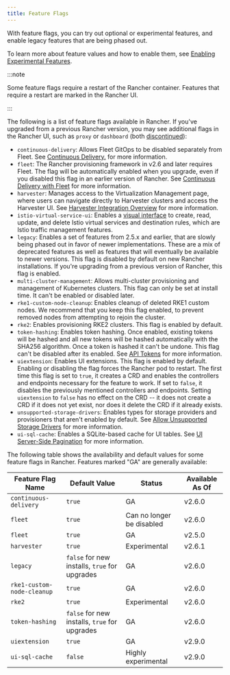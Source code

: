 ```yaml
---
title: Feature Flags
---
```


<head>
  <link rel="canonical" href="https://ranchermanager.docs.rancher.com/getting-started/installation-and-upgrade/installation-references/feature-flags"/>
</head>

With feature flags, you can try out optional or experimental features, and enable legacy features that are being phased out.

To learn more about feature values and how to enable them, see [Enabling Experimental Features](../../../how-to-guides/advanced-user-guides/enable-experimental-features/enable-experimental-features.md).

:::note

Some feature flags require a restart of the Rancher container. Features that require a restart are marked in the Rancher UI.

:::

The following is a list of feature flags available in Rancher. If you've upgraded from a previous Rancher version, you may see additional flags in the Rancher UI, such as `proxy` or `dashboard` (both [discontinued](/versioned_docs/version-2.5/reference-guides/installation-references/feature-flags.md)):

- `continuous-delivery`: Allows Fleet GitOps to be disabled separately from Fleet. See [Continuous Delivery.](../../../how-to-guides/advanced-user-guides/enable-experimental-features/continuous-delivery.md) for more information.
- `fleet`: The Rancher provisioning framework in v2.6 and later requires Fleet. The flag will be automatically enabled when you upgrade, even if you disabled this flag in an earlier version of Rancher. See [Continuous Delivery with Fleet](../../../integrations-in-rancher/fleet/fleet.md) for more information.
- `harvester`: Manages access to the Virtualization Management page, where users can navigate directly to Harvester clusters and access the Harvester UI. See [Harvester Integration Overview](../../../integrations-in-rancher/harvester/overview.md) for more information.
- `istio-virtual-service-ui`: Enables a [visual interface](../../../how-to-guides/advanced-user-guides/enable-experimental-features/istio-traffic-management-features.md) to create, read, update, and delete Istio virtual services and destination rules, which are Istio traffic management features.
- `legacy`: Enables a set of features from 2.5.x and earlier, that are slowly being phased out in favor of newer implementations. These are a mix of deprecated features as well as features that will eventually be available to newer versions. This flag is disabled by default on new Rancher installations. If you're upgrading from a previous version of Rancher, this flag is enabled.
- `multi-cluster-management`: Allows multi-cluster provisioning and management of Kubernetes clusters. This flag can only be set at install time. It can't be enabled or disabled later.
- `rke1-custom-node-cleanup`: Enables cleanup of deleted RKE1 custom nodes. We recommend that you keep this flag enabled, to prevent removed nodes from attempting to rejoin the cluster.
- `rke2`: Enables provisioning RKE2 clusters. This flag is enabled by default.
- `token-hashing`: Enables token hashing. Once enabled, existing tokens will be hashed and all new tokens will be hashed automatically with the SHA256 algorithm. Once a token is hashed it can't be undone. This flag can't be disabled after its enabled. See [API Tokens](../../../api/api-tokens.md#token-hashing) for more information.
- `uiextension`: Enables UI extensions. This flag is enabled by default. Enabling or disabling the flag forces the Rancher pod to restart. The first time this flag is set to `true`, it creates a CRD and enables the controllers and endpoints necessary for the feature to work. If set to `false`, it disables the previously mentioned controllers and endpoints. Setting `uiextension` to `false` has no effect on the CRD -- it does not create a CRD if it does not yet exist, nor does it delete the CRD if it already exists. 
- `unsupported-storage-drivers`: Enables types for storage providers and provisioners that aren't enabled by default. See [Allow Unsupported Storage Drivers](../../../how-to-guides/advanced-user-guides/enable-experimental-features/unsupported-storage-drivers.md) for more information.
- `ui-sql-cache`: Enables a SQLite-based cache for UI tables. See [UI Server-Side Pagination](../../../how-to-guides/advanced-user-guides/enable-experimental-features/ui-server-side-pagination.md) for more information.


The following table shows the availability and default values for some feature flags in Rancher. Features marked "GA" are generally available:

| Feature Flag Name             | Default Value | Status       | Available As Of |
| ----------------------------- | ------------- | ------------ | --------------- |
| `continuous-delivery` | `true` | GA | v2.6.0 |
| `fleet`  | `true` | Can no longer be disabled | v2.6.0 |
| `fleet`  | `true` | GA | v2.5.0 |
| `harvester` | `true` | Experimental | v2.6.1 |
| `legacy` | `false` for new installs, `true` for upgrades | GA | v2.6.0 |
| `rke1-custom-node-cleanup`| `true` | GA | v2.6.0 |
| `rke2` | `true` | Experimental | v2.6.0 |
| `token-hashing` | `false` for new installs, `true` for upgrades | GA | v2.6.0 |
| `uiextension` | `true` | GA | v2.9.0 |
| `ui-sql-cache` | `false` | Highly experimental | v2.9.0 |